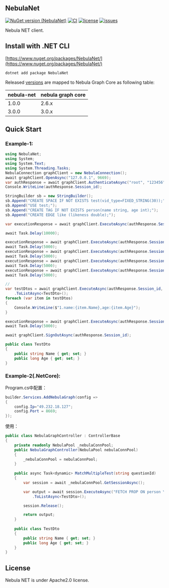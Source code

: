 ## NebulaNet
[![NuGet version (NebulaNet)](https://img.shields.io/nuget/v/NebulaNet.svg?style=flat-square)](https://www.nuget.org/packages/NebulaNet/)
[![CI](https://github.com/shyboylpf/nebula-net/workflows/E2E/badge.svg)](https://github.com/shyboylpf/nebula-net/actions/workflows/ci.yml)
[![license](https://img.shields.io/badge/license-Apache%202.0-green.svg)](https://github.com/shyboylpf/nebula-net/blob/master-matt/LICENSES/Apache-2.0.txt)
[![issues](https://img.shields.io/github/issues/shyboylpf/nebula-net.svg)](https://github.com/shyboylpf/nebula-net/issues)

Nebula NET client.

## Install with .NET CLI

[https://www.nuget.org/packages/NebulaNet/](https://www.nuget.org/packages/NebulaNet/)

```shell
dotnet add package NebulaNet
```

Released [versions](https://www.nuget.org/packages/NebulaNet/#versions-tab) are mapped to Nebula Graph Core as following table:

| nebula-net | nebula graph core |
| ---------- | ----------------- |
| 1.0.0      | 2.6.x             |
| 3.0.0      | 3.0.x             |


## Quick Start

### Example-1:

```csharp
using NebulaNet;
using System;
using System.Text;
using System.Threading.Tasks;
NebulaConnection graphClient = new NebulaConnection();
await graphClient.OpenAsync("127.0.0.1", 9669);
var authResponse = await graphClient.AuthenticateAsync("root", "123456");
Console.WriteLine(authResponse.Session_id);

StringBuilder sb = new StringBuilder();
sb.Append("CREATE SPACE IF NOT EXISTS test(vid_type=FIXED_STRING(30));");
sb.Append("USE test;");
sb.Append("CREATE TAG IF NOT EXISTS person(name string, age int);");
sb.Append("CREATE EDGE like (likeness double);");

var executionResponse = await graphClient.ExecuteAsync(authResponse.Session_id, sb.ToString());

await Task.Delay(10000);

executionResponse = await graphClient.ExecuteAsync(authResponse.Session_id, "INSERT VERTEX person(name, age) VALUES \"Bob\":(\"Bob\", 10), \"Lily\":(\"Lily\", 9);");
await Task.Delay(5000);
executionResponse = await graphClient.ExecuteAsync(authResponse.Session_id, "INSERT EDGE like(likeness) VALUES \"Bob\"->\"Lily\":(80.0);");
await Task.Delay(5000);
executionResponse = await graphClient.ExecuteAsync(authResponse.Session_id, "FETCH PROP ON person \"Bob\" YIELD vertex as node;");
await Task.Delay(5000);
executionResponse = await graphClient.ExecuteAsync(authResponse.Session_id, "FETCH PROP ON like \"Bob\"->\"Lily\" YIELD edge as e;");
await Task.Delay(5000);

// 
var testDtos = await graphClient.ExecuteAsync(authResponse.Session_id, "FETCH PROP ON person \"Bob\",\"Lily\" YIELD properties(vertex).name AS name,properties(vertex).age AS age;")
    .ToListAsync<TestDto>();
foreach (var item in testDtos)
{
    Console.WriteLine($"1.name:{item.Name},age:{item.Age}");
}

executionResponse = await graphClient.ExecuteAsync(authResponse.Session_id, "DROP SPACE test;");
await Task.Delay(5000);

await graphClient.SignOutAsync(authResponse.Session_id);

public class TestDto
{
    public string Name { get; set; }
    public long Age { get; set; }
}
```

### Example-2(.NetCore):

Program.cs中配置：

```csharp
builder.Services.AddNebulaGraph(config =>
{
    config.Ip="49.232.18.127";
    config.Port = 8669;
});
```

使用：

```csharp
public class NebulaGraphController : ControllerBase
{
    private readonly NebulaPool _nebulaConnPool;
    public NebulaGraphController(NebulaPool nebulaConnPool)
    {
        _nebulaConnPool = nebulaConnPool;
    }
    
    public async Task<dynamic> MatchMultipleTest(string questionId)
    {
        var session = await _nebulaConnPool.GetSessionAsync();

        var output = await session.ExecuteAsync("FETCH PROP ON person \"Bob\",\"Lily\" YIELD properties(vertex).name AS name,properties(vertex).age AS age;")
            .ToListAsync<TestDto>();

        session.Release();

        return output;
    }
    
    public class TestDto
    {
        public string Name { get; set; }
        public long Age { get; set; }
    }
}
```


## License

Nebula NET is under Apache2.0 license.

